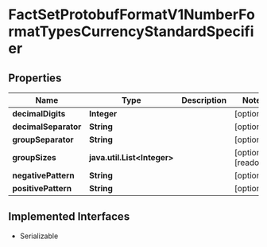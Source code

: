 

# FactSetProtobufFormatV1NumberFormatTypesCurrencyStandardSpecifier


## Properties

Name | Type | Description | Notes
------------ | ------------- | ------------- | -------------
**decimalDigits** | **Integer** |  |  [optional]
**decimalSeparator** | **String** |  |  [optional]
**groupSeparator** | **String** |  |  [optional]
**groupSizes** | **java.util.List&lt;Integer&gt;** |  |  [optional] [readonly]
**negativePattern** | **String** |  |  [optional]
**positivePattern** | **String** |  |  [optional]


## Implemented Interfaces

* Serializable


